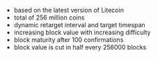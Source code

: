 * based on the latest version of Litecoin
* total of 256 million coins
* dynamic retarget interval and target timespan
* increasing block value with increasing difficulty
* block maturity after 100 confirmations
* block value is cut in half every 256000 blocks
